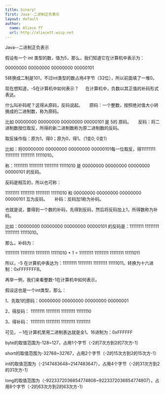 ```yaml
---
title: binary!
first: Java--二进制正负表示
layout: default
author:
  name: Aliece TT
  url: http://aliecett.wicp.net
---
```


Java--二进制正负表示

假设有一个 int 类型的数，值为5，那么，我们知道它在计算机中表示为：

00000000 00000000 00000000 00000101

5转换成二制是101，不过int类型的数占用4字节（32位），所以前面填了一堆0。

现在想知道，-5在计算机中如何表示？
　
在计算机中，负数以其正值的补码形式表达。

什么叫补码呢？这得从原码，反码说起。
　
原码：一个整数，按照绝对值大小转换成的二进制数，称为原码。

比如 00000000 00000000 00000000 00000101 是 5的 原码。
　
反码：将二进制数按位取反，所得的新二进制数称为原二进制数的反码。

取反操作指：原为1，得0；原为0，得1。（1变0; 0变1）

比如：将00000000 00000000 00000000 00000101每一位取反，得11111111 11111111 11111111 11111010。

称：11111111 11111111 11111111 11111010 是 00000000 00000000 00000000 00000101 的反码。

反码是相互的，所以也可称：

11111111 11111111 11111111 11111010 和 00000000 00000000 00000000 00000101 互为反码。
　
补码：反码加1称为补码。

也就是说，要得到一个数的补码，先得到反码，然后将反码加上1，所得数称为补码。

比如：00000000 00000000 00000000 00000101 的反码是：11111111 11111111 11111111 11111010。

那么，补码为：

11111111 11111111 11111111 11111010 + 1 = 11111111 11111111 11111111 11111011

所以，-5 在计算机中表达为：11111111 11111111 11111111 11111011。转换为十六进制：0xFFFFFFFB。

再举一例，我们来看整数-1在计算机中如何表示。

假设这也是一个int类型，那么：

1、先取1的原码：00000000 00000000 00000000 00000001

2、得反码：     11111111 11111111 11111111 11111110

3、得补码：     11111111 11111111 11111111 11111111

可见，－1在计算机里用二进制表达就是全1。16进制为：0xFFFFFF


byte的取值范围为-128~127，占用1个字节（-2的7次方到2的7次方-1）

short的取值范围为-32768~32767，占用2个字节（-2的15次方到2的15次方-1）

int的取值范围为（-2147483648~2147483647），占用4个字节（-2的31次方到2的31次方-1）

long的取值范围为（-9223372036854774808~9223372036854774807），占用8个字节（-2的63次方到2的63次方-1）